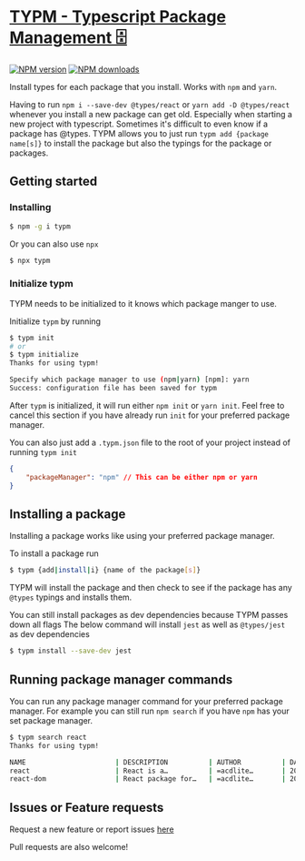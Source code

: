 # [TYPM - Typescript Package Management 🗄](https://github.com/scottjr632/typm)


[![NPM version](http://img.shields.io/npm/v/typm.svg)](https://www.npmjs.com/package/typm)
[![NPM downloads](http://img.shields.io/npm/dm/typm.svg)](https://www.npmjs.com/package/typm)

Install types for each package that you install. Works with `npm` and `yarn`.  

Having to run `npm i --save-dev @types/react` or `yarn add -D @types/react` whenever you install a new package can get old. Especially when starting a new project with typescript. Sometimes it's difficult to even know if a package has @types. TYPM allows you to just run `typm add {package name[s]}` to install the package but also the typings for the package or packages.

## Getting started

### Installing
```bash
$ npm -g i typm
```
Or you can also use `npx`
```bash
$ npx typm
```

### Initialize typm
TYPM needs to be initialized to it knows which package manger to use.

Initialize `typm` by running 
```bash
$ typm init
# or 
$ typm initialize
Thanks for using typm!

Specify which package manager to use (npm|yarn) [npm]: yarn
Success: configuration file has been saved for typm
```
After `typm` is initialized, it will run either `npm init` or `yarn init`. Feel free to cancel this section if you have already run `init` for your preferred package manager.  

You can also just add a `.typm.json` file to the root of your project instead of running `typm init`
```json
{
	"packageManager": "npm" // This can be either npm or yarn
}
```

## Installing a package
Installing a package works like using your preferred package manager.

To install a package run
```bash
$ typm {add|install|i} {name of the package[s]}
```
TYPM will install the package and then check to see if the package has any `@types` typings and installs them.

You can still install packages as dev dependencies because TYPM passes down all flags
The below command will install `jest` as well as `@types/jest` as dev dependencies
```bash
$ typm install --save-dev jest
```

## Running package manager commands
You can run any package manager command for your preferred package manager.
For example you can still run `npm search` if you have `npm` has your set package manager. 

```bash
$ typm search react
Thanks for using typm!

NAME                      | DESCRIPTION          | AUTHOR          | DATE       | VERSION  | KEYWORDS
react                     | React is a…          | =acdlite…       | 2020-03-19 | 16.13.1  | react
react-dom                 | React package for…   | =acdlite…       | 2020-03-19 | 16.13.1  | react
```

## Issues or Feature requests
Request a new feature or report issues [here](https://github.com/scottjr632/typm/issues/new/choose)


Pull requests are also welcome!

